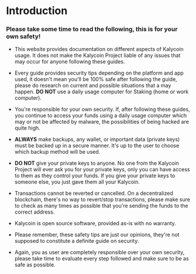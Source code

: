 # Introduction

### **Please take some time to read the following, this is for your own safety!**

* This website provides documentation on different aspects of Kalycoin usage. It does not make the Kalycoin Project liable of any issues that may occur for anyone following these guides.
* Every guide provides security tips depending on the platform and app used, it doesn't mean you'll be 100% safe after following the guide, please do research on current and possible situations that a may happen. **DO NOT** use a daily usage computer for Staking (home or work computer).
* You're responsible for your own security. If, after following these guides, you continue to access your funds using a daily usage computer which may or not be affected by malware, the possibilities of being hacked are quite high.
* **ALWAYS** make backups, any wallet, or important data (private keys) must be backed up in a secure manner. It's up to the user to choose which backup method will be used.
* **DO NOT** give your private keys to anyone. No one from the Kalycoin Project will ever ask you for your private keys, only you can have access to them as they control your funds. If you give your private keys to someone else, you just gave them all your Kalycoin.
* Transactions cannot be reverted or cancelled. On a decentralized blockchain, there's no way to revert/stop transactions, please make sure to check as many times as possible that you're sending the funds to the correct address.
* Kalycoin is open source software, provided as-is with no warranty.
* Please remember, these safety tips are just our opinions, they're not supposed to constitute a definite guide on security.
*   Again, you as user are completely responsible over your own security, please take time to evaluate every step followed and make sure to be as safe as possible.

    &#x20;

